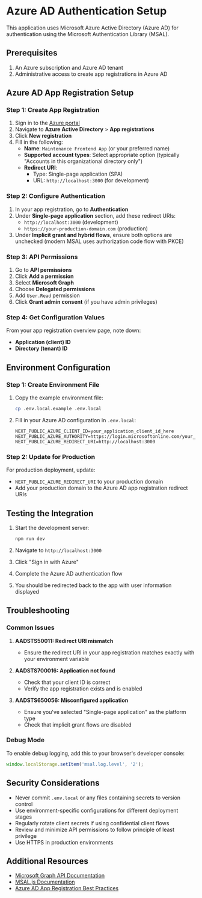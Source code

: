 # Azure AD Authentication Setup

This application uses Microsoft Azure Active Directory (Azure AD) for authentication using the Microsoft Authentication Library (MSAL).

## Prerequisites

1. An Azure subscription and Azure AD tenant
2. Administrative access to create app registrations in Azure AD

## Azure AD App Registration Setup

### Step 1: Create App Registration

1. Sign in to the [Azure portal](https://portal.azure.com)
2. Navigate to **Azure Active Directory** > **App registrations**
3. Click **New registration**
4. Fill in the following:
   - **Name**: `Maintenance Frontend App` (or your preferred name)
   - **Supported account types**: Select appropriate option (typically "Accounts in this organizational directory only")
   - **Redirect URI**: 
     - Type: Single-page application (SPA)
     - URL: `http://localhost:3000` (for development)

### Step 2: Configure Authentication

1. In your app registration, go to **Authentication**
2. Under **Single-page application** section, add these redirect URIs:
   - `http://localhost:3000` (development)
   - `https://your-production-domain.com` (production)
3. Under **Implicit grant and hybrid flows**, ensure both options are unchecked (modern MSAL uses authorization code flow with PKCE)

### Step 3: API Permissions

1. Go to **API permissions**
2. Click **Add a permission**
3. Select **Microsoft Graph**
4. Choose **Delegated permissions**
5. Add `User.Read` permission
6. Click **Grant admin consent** (if you have admin privileges)

### Step 4: Get Configuration Values

From your app registration overview page, note down:
- **Application (client) ID**
- **Directory (tenant) ID**

## Environment Configuration

### Step 1: Create Environment File

1. Copy the example environment file:
   ```bash
   cp .env.local.example .env.local
   ```

2. Fill in your Azure AD configuration in `.env.local`:
   ```env
   NEXT_PUBLIC_AZURE_CLIENT_ID=your_application_client_id_here
   NEXT_PUBLIC_AZURE_AUTHORITY=https://login.microsoftonline.com/your_tenant_id_here
   NEXT_PUBLIC_AZURE_REDIRECT_URI=http://localhost:3000
   ```

### Step 2: Update for Production

For production deployment, update:
- `NEXT_PUBLIC_AZURE_REDIRECT_URI` to your production domain
- Add your production domain to the Azure AD app registration redirect URIs

## Testing the Integration

1. Start the development server:
   ```bash
   npm run dev
   ```

2. Navigate to `http://localhost:3000`
3. Click "Sign in with Azure"
4. Complete the Azure AD authentication flow
5. You should be redirected back to the app with user information displayed

## Troubleshooting

### Common Issues

1. **AADSTS50011: Redirect URI mismatch**
   - Ensure the redirect URI in your app registration matches exactly with your environment variable

2. **AADSTS700016: Application not found**
   - Check that your client ID is correct
   - Verify the app registration exists and is enabled

3. **AADSTS650056: Misconfigured application**
   - Ensure you've selected "Single-page application" as the platform type
   - Check that implicit grant flows are disabled

### Debug Mode

To enable debug logging, add this to your browser's developer console:
```javascript
window.localStorage.setItem('msal.log.level', '2');
```

## Security Considerations

- Never commit `.env.local` or any files containing secrets to version control
- Use environment-specific configurations for different deployment stages
- Regularly rotate client secrets if using confidential client flows
- Review and minimize API permissions to follow principle of least privilege
- Use HTTPS in production environments

## Additional Resources

- [Microsoft Graph API Documentation](https://docs.microsoft.com/en-us/graph/)
- [MSAL.js Documentation](https://docs.microsoft.com/en-us/azure/active-directory/develop/msal-overview)
- [Azure AD App Registration Best Practices](https://docs.microsoft.com/en-us/azure/active-directory/develop/security-best-practices-for-app-registration)